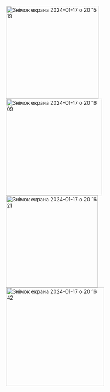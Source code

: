 <img width="254" alt="Знімок екрана 2024-01-17 о 20 15 19" src="https://github.com/antila3567/Crypto-Profiler-Il-SwiftUI/assets/69010621/8349395b-30a9-4de9-8231-7acf88d7a6ad">
<img width="264" alt="Знімок екрана 2024-01-17 о 20 16 09" src="https://github.com/antila3567/Crypto-Profiler-Il-SwiftUI/assets/69010621/e1e01087-0d7a-422e-8e42-d3acc5e2b53a">
<img width="252" alt="Знімок екрана 2024-01-17 о 20 16 21" src="https://github.com/antila3567/Crypto-Profiler-Il-SwiftUI/assets/69010621/0c98621a-3e1c-4105-abdd-864d310059eb">
<img width="269" alt="Знімок екрана 2024-01-17 о 20 16 42" src="https://github.com/antila3567/Crypto-Profiler-Il-SwiftUI/assets/69010621/5e1d6631-4a9a-4c51-8a9a-5c738e8d9787">
